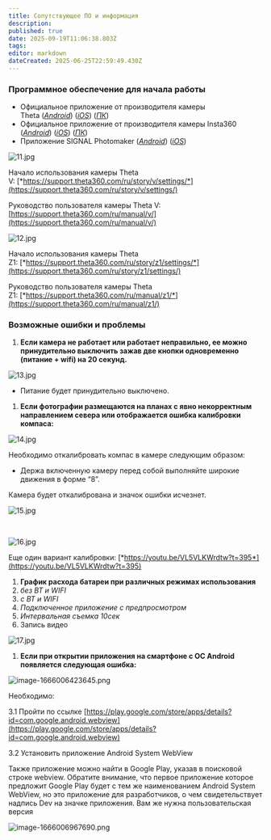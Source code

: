 ```yaml
---
title: Сопутствующее ПО и информация
description: 
published: true
date: 2025-09-19T11:06:38.803Z
tags: 
editor: markdown
dateCreated: 2025-06-25T22:59:49.430Z
---
```


### **Программное обеспечение для начала работы**

-   Официальное приложение от производителя камеры Theta ([_Android_](https://play.google.com/store/apps/details?id=com.theta360)) ([_iOS_](https://apps.apple.com/ru/app/ricoh-theta/id1023254741)) ([_ПК_](https://support.theta360.com/intl/download/pcapp/windows))
-   Официальное приложение от производителя камеры Insta360 ([_Android_](https://play.google.com/store/apps/details?id=com.arashivision.insta360akiko&hl=ru)) ([_iOS_](https://apps.apple.com/ru/app/insta360/id1491299654)) ([_ПК_](https://www.insta360.com/ru/download/hot-download))
-   Приложение SIGNAL Photomaker ([_Android_](https://play.google.com/store/apps/details?id=com.sgnl.photomaker)) ([_iOS_](https://apps.apple.com/ru/app/signal-photomaker/id1667758079))

![11.jpg](https://lh7-rt.googleusercontent.com/docsz/AD_4nXfmMzxOdbCZDHLiXEmCjK2rWBlgiuutJAaJz85-TpBbjqBRrqkEbJmJZ7wLbx4SC7gvRDYkYtts9XxGfpQleKigphhIpDswLKuUvPtjkRsbLcqkbhenolqCeQE1K3F7wQ?key=qYR1nyhC8F91uJe_1WnpGRlc)

Начало использования камеры Theta V: [*https://support.theta360.com/ru/story/v/settings/*](https://support.theta360.com/ru/story/v/settings/)

Руководство пользователя камеры Theta V: [https://support.theta360.com/ru/manual/v/](https://support.theta360.com/ru/manual/v/)

![12.jpg](https://lh7-rt.googleusercontent.com/docsz/AD_4nXdIdOehxf1-j0NQo1OtkgpNn1NSfNO8DID8HW9y9Nf9Z6h1RLGCu-XxLfAfH1fleRS3UcxifEzrMFSkCfYVCNxGIK40Az7dDzcPICbjYb8j4yjOcsmX8vUfDtPRUfEBKAg?key=qYR1nyhC8F91uJe_1WnpGRlc)

Начало использования камеры Theta Z1: [](https://support.theta360.com/ru/story/z1/settings/#anchor1)[*https://support.theta360.com/ru/story/z1/settings/*](https://support.theta360.com/ru/story/z1/settings/)

Руководство пользователя камеры Theta Z1: [*https://support.theta360.com/ru/manual/z1/*](https://support.theta360.com/ru/manual/z1/)

### **Возможные ошибки и проблемы**

1.  **Если камера не работает или работает неправильно, ее можно принудительно выключить зажав две кнопки одновременно (питание + wifi) на 20 секунд.**

![13.jpg](https://lh7-rt.googleusercontent.com/docsz/AD_4nXfb9mrAx-XYc4jXRnNmJzCNHBqo82QuPa0b5JC7_VWv82VJFvHMRBQOdgyWsjutz_fv-YvosR_IbYUy3C7KKRgCTczNP-clrCdqXXZEy3W4tfJwOf9tYLNc9rCbsajI82s?key=qYR1nyhC8F91uJe_1WnpGRlc)

-   Питание будет принудительно выключено.

1.  **Если фотографии размещаются на планах с явно некорректным направлением севера или отображается ошибка калибровки компаса:**

![14.jpg](https://lh7-rt.googleusercontent.com/docsz/AD_4nXc7OEpfWT5JpECshmaB62NyCXI6TowNMDTk1hM-yk3phn_lz_Uv2qv-RZdXSx_PPJleHv1QUxVU-qDkl6fzkZFas8Npl49-AGIED2uIvt7xzRk-AnCnMcm3nxVxvuNavp0?key=qYR1nyhC8F91uJe_1WnpGRlc)

Необходимо откалибровать компас в камере следующим образом:

-   Держа включенную камеру перед собой выполняйте широкие движения в форме “8”.

Камера будет откалибрована и значок ошибки исчезнет.

![15.jpg](https://lh7-rt.googleusercontent.com/docsz/AD_4nXe33cJuVpCHxlL25A4zNl5fgjxeXla6l4nfd7CLiKfRGBOdbUpKh1w2JVZooWfoAESKY4vpYJ9Haf-v0VNPrJ4y-uiNf7E0K9AU5PWEHCp5D7Fb1DCsy1Ttrum3rz1UfJw?key=qYR1nyhC8F91uJe_1WnpGRlc)

 [](https://wiki.sgnl.pro/uploads/images/gallery/2022-04/P9H15.jpg)

![16.jpg](https://lh7-rt.googleusercontent.com/docsz/AD_4nXdd8UXLhgMG9oxrhScs9VomGsT9PhtHNqegiWNNgLm4z8M9Ba_fiu9BKZb78J3bcNRMwPQDzarDIYfLmm-LmYthQqptzdkR5sc3xnu-NeIKVB9fl9kPRx345OJ4kYzxPe0?key=qYR1nyhC8F91uJe_1WnpGRlc)

Еще один вариант калибровки: [*https://youtu.be/VL5VLKWrdtw?t=395*](https://youtu.be/VL5VLKWrdtw?t=395)

1.  **График расхода батареи при различных режимах использования**
2.  *без BT и WIFI*
3.  *с BT и WIFI*
4.  *Подключенное приложение с предпросмотром*
5.  *Интервальная съемка 10сек*
6.  Запись видео

![17.jpg](https://lh7-rt.googleusercontent.com/docsz/AD_4nXeG4z3MQJCUcBeThF8fAQXw5zjb5xLAmf4_A5jaqqr1D_aZnDSDh-gzFcW0OM3rtp9lHrz0ZBwG0zc-2u434H4rW8AiboPBIv2t48a2vZ_g6LyH5iMY5oK4MBCPMKTSKQ?key=qYR1nyhC8F91uJe_1WnpGRlc)

1.  **Если при открытии приложения на смартфоне с ОС Android появляется следующая ошибка:**

![image-1666006423645.png](https://lh7-rt.googleusercontent.com/docsz/AD_4nXfk_Rn8UIxhZ-UgKiCW7bGw2W4rl4UwqfBoV5fvUG52ROfxJgvaWTFMWY1N4cg_l_tJKV6YM8qsZDLMCEnqQC1YWrNRkUhk6XWTA8BLeZF9Th3D_G-b-vFEgtqSyQxhd8M?key=qYR1nyhC8F91uJe_1WnpGRlc)

Необходимо:

3.1 Пройти по ссылке [https://play.google.com/store/apps/details?id=com.google.android.webview](https://play.google.com/store/apps/details?id=com.google.android.webview)

3.2 Установить приложение Android System WebView

Также приложение можно найти в Google Play, указав в поисковой строке webview. Обратите внимание, что первое приложение которое предложит Google Play будет с тем же наименованием Android System WebView, но это приложение для разработчиков, о чем свидетельствует надпись Dev на значке приложения. Вам же нужна пользовательская версия 

![image-1666006967690.png](https://lh7-rt.googleusercontent.com/docsz/AD_4nXcPjHxkANZSQESpH0qC4Ursv25qRMDIBTt-AlQJ1Y6kh_q82MvS6rqeoKcPjqCgZO3Osf2Y3O6tq4sKplut6BoyROkOzQCrWcj3SLyQccUaDSYe9MwD_BaNRQmLkxAAXw?key=qYR1nyhC8F91uJe_1WnpGRlc)
